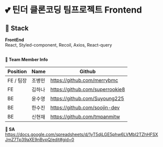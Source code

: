 # 💕 틴더 클론코딩 팀프로젝트 Frontend

## 🚀 Stack

**FrontEnd** <br/>
React, Styled-component, Recoil, Axios, React-query <br/>
<br/>

**👩 Team Member Info**

| Position  | Name   | Github                          |
| --------- | ------ | ------------------------------- |
| FE / 팀장 | 조병민 | https://github.com/merrybmc     |
| FE        | 김하나 | https://github.com/superrookie8      |
| BE        | 윤수영 | https://github.com/Suyoung225      |
| BE        | 한수진 | https://github.com/soojin-dev |
| BE        | 신현재 | https://github.com/tmpanmitw |

**📄 SA** <br/>
https://docs.google.com/spreadsheets/d/1yT5djLGE5phw6LVMbI2TZhHFSXJmZ7Tp39aXE9nBvpQ/edit#gid=0
